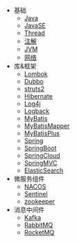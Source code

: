 - 基础
    - [Java](/doc/java/Java.md)
    - [JavaSE](/doc/java/JavaSE.md)
    - [Thread](/doc/java/Thread.md)
    - [注解](/doc/java/annotation.md)
    - [JVM](/doc/java/JVM.md)
    - [网络](/doc/java/net.md)
- 库&框架
    - [Lombok](/doc/java/Lombok.md)
    - [Dubbo](/doc/java/Dubbo.md)
    - [struts2](/doc/java/struts2.md)
    - [Hibernate](/doc/java/Hibernate.md)
    - [Log4j](/doc/java/Log4j.md)
    - [Logback](/doc/java/Logback.md)
    - [MyBatis](/doc/java/MyBatis.md)
    - [MyBatisMapper](/doc/java/MyBatisMapper.md)
    - [MyBatisPlus](/doc/java/MyBatisPlus.md)
    - [Spring](/doc/java/Spring.md)
    - [SpringBoot](/doc/java/SpringBoot.md)
    - [SpringCloud](/doc/java/SpringCloud.md)
    - [SpringMVC](/doc/java/SpringMVC.md)
    - [ElasticSearch](/doc/java/ElasticSearch.md)
- 微服务组件
    - [NACOS](/doc/java/nacos.md)
    - [Sentinel](/doc/java/Sentinel.md)
    - [zookeeper](/doc/java/zookeeper.md)
- 消息中间件
    - [Kafka](/doc/java/Kafka.md)
    - [RabbitMQ](/doc/java/RabbitMQ.md)
    - [RocketMQ](/doc/java/RocketMQ.md)

